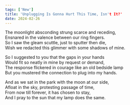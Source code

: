 ```yaml
---
tags: ['New']
title: 'Unplugging Is Gonna Hurt This Time, Isn't It?'
date: 2024-02-26
---
```


The moonlight absconding strung scarce and receding,  
Ensnared in the valence between our ring fingers.  
So I saw the gleam scuttle, just to sputter then die,  
Wish we redacted this glimmer with some shadows of mine.

So I suggested to you that the gaps in your hands  
Would fit so neatly in mine by request or demand,  
The response flickered in courage like an old bedside lamp  
But you mustered the connection to plug into my hands.

And as we sat in the park with the moon at our side,  
Afloat in the sky, protesting passage of time,  
From now till forever, it has chosen to stay,  
And I pray to the sun that my lamp does the same.
